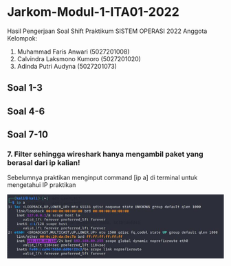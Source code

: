 # Jarkom-Modul-1-ITA01-2022

Hasil Pengerjaan Soal Shift Praktikum SISTEM OPERASI 2022
Anggota Kelompok:
1. Muhammad Faris Anwari (5027201008)
2. Calvindra Laksmono Kumoro (5027201020)
3. Adinda Putri Audyna (5027201073)

## Soal 1-3

## Soal 4-6

## Soal 7-10
### 7. Filter sehingga wireshark hanya mengambil paket yang berasal dari ip kalian!

Sebelumnya praktikan menginput command [ip a] di terminal untuk mengetahui IP praktikan

![ip a](./img/7_ip.jpg)

